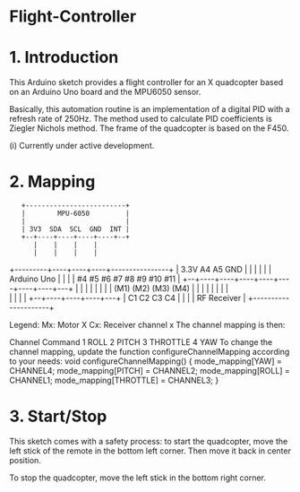 # Flight-Controller
# 1. Introduction
This Arduino sketch provides a flight controller for an X quadcopter based on an Arduino Uno board and the MPU6050 sensor.

Basically, this automation routine is an implementation of a digital PID with a refresh rate of 250Hz. The method used to calculate PID coefficients is Ziegler Nichols method. The frame of the quadcopter is based on the F450.

(i) Currently under active development.

# 2. Mapping
       +-------------------------+
       |        MPU-6050         |
       |                         |
       | 3V3  SDA  SCL  GND  INT |
       +--+----+----+----+----+--+
          |    |    |    |
          |    |    |    |
+---------+----+----+----+----------------+
|        3.3V  A4   A5  GND               |
|                                         |
|                                         |
|                 Arduino Uno             |
|                                         |
| #4   #5   #6   #7   #8   #9  #10   #11  |
+--+----+----+----+----+----+----+----+---+
   |    |    |    |    |    |    |    |
  (M1) (M2) (M3) (M4)  |    |    |    |
                       |    |    |    |  
                       |    |    |    |
                    +--+----+----+----+---+
                    | C1   C2   C3   C4   |
                    |                     |
                    |     RF Receiver     |
                    +---------------------+
  
Legend:
Mx: Motor X
Cx: Receiver channel x
The channel mapping is then:

Channel	Command
1	ROLL
2	PITCH
3	THROTTLE
4	YAW
To change the channel mapping, update the function configureChannelMapping according to your needs:
void configureChannelMapping() {
    mode_mapping[YAW]      = CHANNEL4;
    mode_mapping[PITCH]    = CHANNEL2;
    mode_mapping[ROLL]     = CHANNEL1;
    mode_mapping[THROTTLE] = CHANNEL3;
}

# 3. Start/Stop
This sketch comes with a safety process: to start the quadcopter, move the left stick of the remote in the bottom left corner. Then move it back in center position.

To stop the quadcopter, move the left stick in the bottom right corner.
